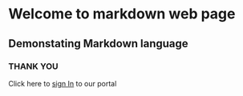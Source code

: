 # Welcome to markdown web page
## Demonstating Markdown language
### THANK YOU
Click here to [sign In](login.html) to our portal
